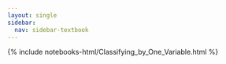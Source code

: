 ```yaml
---
layout: single
sidebar:
  nav: sidebar-textbook
---
```


{% include notebooks-html/Classifying_by_One_Variable.html %}
